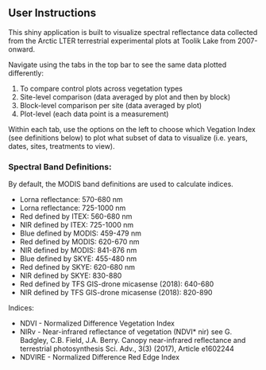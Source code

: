 
## User Instructions

This shiny application is built to visualize spectral reflectance data collected from the Arctic LTER terrestrial experimental plots at Toolik Lake from 2007-onward.

Navigate using the tabs in the top bar to see the same data plotted differently:

  1. To compare control plots across vegetation types
  2. Site-level comparison (data averaged by plot and then by block)
  3. Block-level comparison per site (data averaged by plot)
  4. Plot-level (each data point is a measurement)

Within each tab, use the options on the left to choose which Vegation Index (see definitions below) to plot what subset of data to visualize (i.e. years, dates, sites, treatments to view).

### Spectral Band Definitions:

By default, the MODIS band definitions are used to calculate indices.

  - Lorna reflectance:	570-680 nm
  - Lorna reflectance:	725-1000 nm
  - Red defined by ITEX:	560-680 nm 
  - NIR defined by ITEX: 	725-1000 nm
  - Blue defined by MODIS:	459-479 nm
  - Red defined by MODIS:	620-670 nm
  - NIR defined by MODIS:	841-876 nm
  - Blue defined by SKYE:	455-480 nm
  - Red defined by SKYE:	620-680 nm
  - NIR defined by SKYE:	830-880
  - Red defined by TFS GIS-drone micasense (2018): 640-680
  - NIR defined by TFS GIS-drone micasense (2018): 820-890

Indices: 

- NDVI -  Normalized Difference Vegetation Index
- NIRv -  Near-infrared reflectance of vegetation (NDVI* nir) see  G. Badgley, C.B. Field, J.A. Berry. Canopy near-infrared reflectance and terrestrial photosynthesis Sci. Adv., 3(3) (2017), Article e1602244
- NDVIRE - Normalized Difference Red Edge Index 
      


